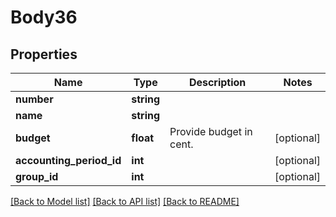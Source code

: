 # Body36

## Properties
Name | Type | Description | Notes
------------ | ------------- | ------------- | -------------
**number** | **string** |  | 
**name** | **string** |  | 
**budget** | **float** | Provide budget in cent. | [optional] 
**accounting_period_id** | **int** |  | [optional] 
**group_id** | **int** |  | [optional] 

[[Back to Model list]](../../README.md#documentation-for-models) [[Back to API list]](../../README.md#documentation-for-api-endpoints) [[Back to README]](../../README.md)

